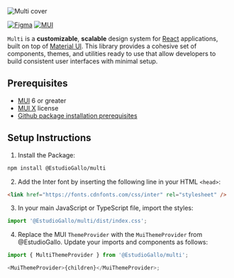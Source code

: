 <img src="https://storage.googleapis.com/fermi-static-public-i602vo3ia2xahyxjwfue/multi-repo-cover.png" alt="Multi cover" >

[![Figma](https://img.shields.io/badge/Figma-F24E1E?style=for-the-badge&logo=figma&logoColor=white)](https://www.figma.com/design/utT32w0P6SLGau5Hub6xzo/Multi---Design-System?node-id=0-1&node-type=canvas&t=5o2ZW8hufmY7Ekps-0)
[![MUI](https://img.shields.io/badge/MUI-%230081CB.svg?style=for-the-badge&logo=mui&logoColor=white)](https://mui.com/)

`Multi` is a **customizable**, **scalable** design system for [React](https://es.react.dev/) applications, built on top of [Material UI](https://mui.com/material-ui/). This library provides a cohesive set of components, themes, and utilities ready to use that allow developers to build consistent user interfaces with minimal setup.

## Prerequisites

- [MUI](https://mui.com/versions/) 6 or greater
- [MUI X](https://mui.com/x/introduction/licensing/) license
- [Github package installation prerequisites](https://docs.github.com/en/packages/working-with-a-github-packages-registry/working-with-the-npm-registry#installing-a-package)

## Setup Instructions

1.  Install the Package:

```bash
npm install @EstudioGallo/multi
```

2.  Add the Inter font by inserting the following line in your HTML `<head>`:

```html
<link href="https://fonts.cdnfonts.com/css/inter" rel="stylesheet" />
```

3. In your main JavaScript or TypeScript file, import the styles:

```js
import '@EstudioGallo/multi/dist/index.css';
```

4. Replace the MUI `ThemeProvider` with the `MuiThemeProvider` from @EstudioGallo. Update your imports and components as follows:

```js
import { MultiThemeProvider } from '@EstudioGallo/multi';

<MuiThemeProvider>{children}</MuiThemeProvider>;
```
